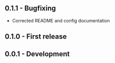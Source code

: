 ## 0.1.1 - Bugfixing
- Corrected README and config documentation

## 0.1.0 -  First release

## 0.0.1 - Development

